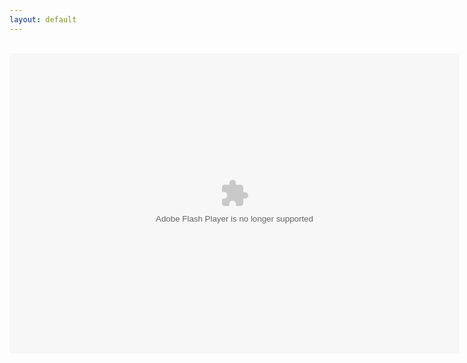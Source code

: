 ```yaml
---
layout: default
---
```

<title>FPA: World 2 Enhanced</title>
<head><script src="Ruffle/ruffle.js"></script></head>
<div align="center">
<br />
<object align="middle" data="FPAW2M.swf" height="480" type="application/x-shockwave-flash" width="720"></object>

